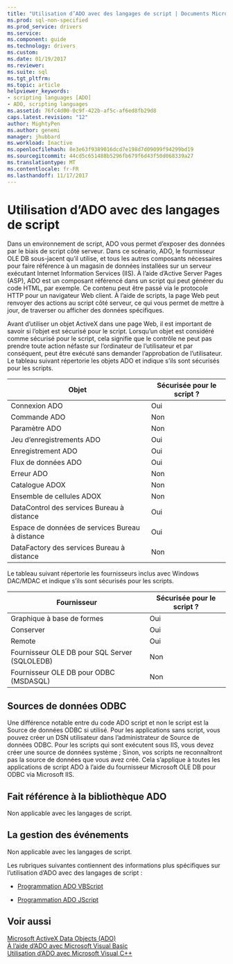 ```yaml
---
title: "Utilisation d’ADO avec des langages de script | Documents Microsoft"
ms.prod: sql-non-specified
ms.prod_service: drivers
ms.service: 
ms.component: guide
ms.technology: drivers
ms.custom: 
ms.date: 01/19/2017
ms.reviewer: 
ms.suite: sql
ms.tgt_pltfrm: 
ms.topic: article
helpviewer_keywords:
- scripting languages [ADO]
- ADO, scripting languages
ms.assetid: 76fc4d00-0c9f-422b-af5c-af6ed8fb29d8
caps.latest.revision: "12"
author: MightyPen
ms.author: genemi
manager: jhubbard
ms.workload: Inactive
ms.openlocfilehash: 8e3e63f9389016dcd7e198d7d09099f94299bd19
ms.sourcegitcommit: 44cd5c651488b5296fb679f6d43f50d068339a27
ms.translationtype: MT
ms.contentlocale: fr-FR
ms.lasthandoff: 11/17/2017
---
```

# <a name="using-ado-with-scripting-languages"></a>Utilisation d’ADO avec des langages de script
Dans un environnement de script, ADO vous permet d’exposer des données par le biais de script côté serveur. Dans ce scénario, ADO, le fournisseur OLE DB sous-jacent qu’il utilise, et tous les autres composants nécessaires pour faire référence à un magasin de données installées sur un serveur exécutant Internet Information Services (IIS). À l’aide d’Active Server Pages (ASP), ADO est un composant référencé dans un script qui peut générer du code HTML, par exemple. Ce contenu peut être passé via le protocole HTTP pour un navigateur Web client. À l’aide de scripts, la page Web peut renvoyer des actions au script côté serveur, ce qui vous permet de mettre à jour, de traverser ou afficher des données spécifiques.  
  
 Avant d’utiliser un objet ActiveX dans une page Web, il est important de savoir si l’objet est sécurisé pour le script. Lorsqu’un objet est considéré comme sécurisé pour le script, cela signifie que le contrôle ne peut pas prendre toute action néfaste sur l’ordinateur de l’utilisateur et par conséquent, peut être exécuté sans demander l’approbation de l’utilisateur. Le tableau suivant répertorie les objets ADO et indique s’ils sont sécurisés pour les scripts.  
  
|Objet|Sécurisée pour le script ?|  
|------------|-------------------------|  
|Connexion ADO|Oui|  
|Commande ADO|Non|  
|Paramètre ADO|Non|  
|Jeu d’enregistrements ADO|Oui|  
|Enregistrement ADO|Oui|  
|Flux de données ADO|Oui|  
|Erreur ADO|Non|  
|Catalogue ADOX|Non|  
|Ensemble de cellules ADOX|Non|  
|DataControl des services Bureau à distance|Oui|  
|Espace de données de services Bureau à distance|Oui|  
|DataFactory des services Bureau à distance|Non|  
  
 Le tableau suivant répertorie les fournisseurs inclus avec Windows DAC/MDAC et indique s’ils sont sécurisés pour les scripts.  
  
|Fournisseur|Sécurisée pour le script ?|  
|--------------|-------------------------|  
|Graphique à base de formes|Oui|  
|Conserver|Oui|  
|Remote|Oui|  
|Fournisseur OLE DB pour SQL Server (SQLOLEDB)|Non|  
|Fournisseur OLE DB pour ODBC (MSDASQL)|Non|  
  
## <a name="odbc-data-sources"></a>Sources de données ODBC  
 Une différence notable entre du code ADO script et non le script est la Source de données ODBC si utilisé. Pour les applications sans script, vous pouvez créer un DSN utilisateur dans l’administrateur de Source de données ODBC. Pour les scripts qui sont exécutent sous IIS, vous devez créer une source de données système ; Sinon, vos scripts ne reconnaîtront pas la source de données que vous avez créé. Cela s’applique à toutes les applications de script ADO à l’aide du fournisseur Microsoft OLE DB pour ODBC via Microsoft IIS.  
  
## <a name="referencing-the-ado-library"></a>Fait référence à la bibliothèque ADO  
 Non applicable avec les langages de script.  
  
## <a name="handling-events"></a>La gestion des événements  
 Non applicable avec les langages de script.  
  
 Les rubriques suivantes contiennent des informations plus spécifiques sur l’utilisation d’ADO avec des langages de script :  
  
-   [Programmation ADO VBScript](../../../ado/guide/appendixes/vbscript-ado-programming.md)  
  
-   [Programmation ADO JScript](../../../ado/guide/appendixes/jscript-ado-programming.md)  
  
## <a name="see-also"></a>Voir aussi  
 [Microsoft ActiveX Data Objects (ADO)](../../../ado/microsoft-activex-data-objects-ado.md)   
 [À l’aide d’ADO avec Microsoft Visual Basic](../../../ado/guide/appendixes/using-ado-with-microsoft-visual-basic.md)   
 [Utilisation d’ADO avec Microsoft Visual C++](../../../ado/guide/appendixes/using-ado-with-microsoft-visual-c.md)   
